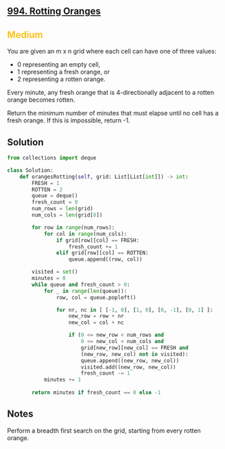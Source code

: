 ## [994. Rotting Oranges](https://leetcode.com/problems/rotting-oranges/)

<h2 style="color:#fac31d">Medium</h2>
You are given an m x n grid where each cell can have one of three values:

- 0 representing an empty cell,
- 1 representing a fresh orange, or
- 2 representing a rotten orange.

Every minute, any fresh orange that is 4-directionally adjacent to a rotten orange becomes rotten.

Return the minimum number of minutes that must elapse until no cell has a fresh orange. If this is impossible, return -1.

## Solution
```python
from collections import deque

class Solution:
    def orangesRotting(self, grid: List[List[int]]) -> int:
        FRESH = 1
        ROTTEN = 2
        queue = deque()
        fresh_count = 0
        num_rows = len(grid)
        num_cols = len(grid[0])

        for row in range(num_rows):
            for col in range(num_cols):
                if grid[row][col] == FRESH:
                    fresh_count += 1
                elif grid[row][col] == ROTTEN:
                    queue.append((row, col))

        visited = set()
        minutes = 0
        while queue and fresh_count > 0:
            for _ in range(len(queue)):
                row, col = queue.popleft()

                for nr, nc in [ [-1, 0], [1, 0], [0, -1], [0, 1] ]:
                    new_row = row + nr
                    new_col = col + nc

                    if (0 <= new_row < num_rows and
                        0 <= new_col < num_cols and
                        grid[new_row][new_col] == FRESH and
                        (new_row, new_col) not in visited):
                        queue.append((new_row, new_col))
                        visited.add((new_row, new_col))
                        fresh_count -= 1
            minutes += 1
        
        return minutes if fresh_count == 0 else -1
```

## Notes
Perform a breadth first search on the grid, starting from every rotten orange.
